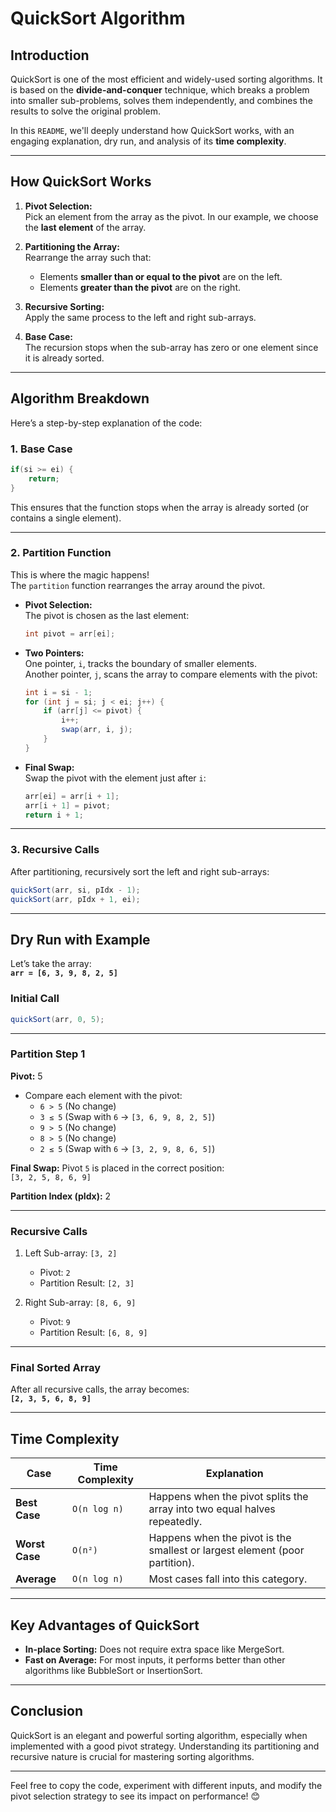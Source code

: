 # QuickSort Algorithm

## **Introduction**

QuickSort is one of the most efficient and widely-used sorting algorithms. It is based on the **divide-and-conquer** technique, which breaks a problem into smaller sub-problems, solves them independently, and combines the results to solve the original problem.

In this `README`, we'll deeply understand how QuickSort works, with an engaging explanation, dry run, and analysis of its **time complexity**.  

---

## **How QuickSort Works**

1. **Pivot Selection:**  
   Pick an element from the array as the pivot. In our example, we choose the **last element** of the array.

2. **Partitioning the Array:**  
   Rearrange the array such that:  
   - Elements **smaller than or equal to the pivot** are on the left.  
   - Elements **greater than the pivot** are on the right.  

3. **Recursive Sorting:**  
   Apply the same process to the left and right sub-arrays.

4. **Base Case:**  
   The recursion stops when the sub-array has zero or one element since it is already sorted.

---

## **Algorithm Breakdown**

Here’s a step-by-step explanation of the code:

### 1. **Base Case**  
```java
if(si >= ei) {
    return;
}
```
This ensures that the function stops when the array is already sorted (or contains a single element).

---

### 2. **Partition Function**

This is where the magic happens!  
The `partition` function rearranges the array around the pivot.

- **Pivot Selection:**  
  The pivot is chosen as the last element:
  ```java
  int pivot = arr[ei];
  ```

- **Two Pointers:**  
  One pointer, `i`, tracks the boundary of smaller elements.  
  Another pointer, `j`, scans the array to compare elements with the pivot:
  ```java
  int i = si - 1;
  for (int j = si; j < ei; j++) {
      if (arr[j] <= pivot) {
          i++;
          swap(arr, i, j);
      }
  }
  ```

- **Final Swap:**  
  Swap the pivot with the element just after `i`:
  ```java
  arr[ei] = arr[i + 1];
  arr[i + 1] = pivot;
  return i + 1;
  ```

---

### 3. **Recursive Calls**

After partitioning, recursively sort the left and right sub-arrays:
```java
quickSort(arr, si, pIdx - 1);
quickSort(arr, pIdx + 1, ei);
```

---

## **Dry Run with Example**

Let’s take the array:  
**`arr = [6, 3, 9, 8, 2, 5]`**

### Initial Call
```java
quickSort(arr, 0, 5);
```

---

### Partition Step 1
**Pivot:** 5  
- Compare each element with the pivot:  
  - `6 > 5` (No change)  
  - `3 ≤ 5` (Swap with `6` → `[3, 6, 9, 8, 2, 5]`)  
  - `9 > 5` (No change)  
  - `8 > 5` (No change)  
  - `2 ≤ 5` (Swap with `6` → `[3, 2, 9, 8, 6, 5]`)  

**Final Swap:** Pivot `5` is placed in the correct position:  
`[3, 2, 5, 8, 6, 9]`  

**Partition Index (pIdx):** 2

---

### Recursive Calls
1. Left Sub-array: `[3, 2]`  
   - Pivot: `2`  
   - Partition Result: `[2, 3]`

2. Right Sub-array: `[8, 6, 9]`  
   - Pivot: `9`  
   - Partition Result: `[6, 8, 9]`

---

### Final Sorted Array
After all recursive calls, the array becomes:  
**`[2, 3, 5, 6, 8, 9]`**

---

## **Time Complexity**

| Case          | Time Complexity | Explanation                                                                 |
|---------------|-----------------|-----------------------------------------------------------------------------|
| **Best Case** | `O(n log n)`    | Happens when the pivot splits the array into two equal halves repeatedly.   |
| **Worst Case**| `O(n²)`         | Happens when the pivot is the smallest or largest element (poor partition). |
| **Average**   | `O(n log n)`    | Most cases fall into this category.                                         |

---

## **Key Advantages of QuickSort**
- **In-place Sorting:** Does not require extra space like MergeSort.  
- **Fast on Average:** For most inputs, it performs better than other algorithms like BubbleSort or InsertionSort.  

---

## **Conclusion**

QuickSort is an elegant and powerful sorting algorithm, especially when implemented with a good pivot strategy. Understanding its partitioning and recursive nature is crucial for mastering sorting algorithms.

---

Feel free to copy the code, experiment with different inputs, and modify the pivot selection strategy to see its impact on performance! 😊